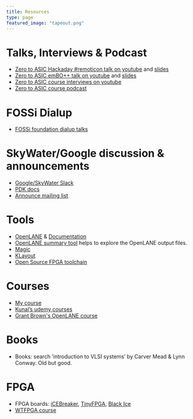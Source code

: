```yaml
---
title: Resources
type: page
featured_image: "tapeout.png"
---
```


# Talks, Interviews & Podcast

* [Zero to ASIC Hackaday #remoticon talk on youtube](https://youtu.be/ILZ6fDHZ_eo) and [slides](http://bit.ly/0-ASIC-slides)
* [Zero to ASIC emBO++ talk on youtube](https://www.youtube.com/watch?v=3E_YxyGEjlA) and [slides](https://docs.google.com/presentation/d/1Brn4BtYtRsc6_ee_7XgPvYyOTiCuho2Z3MEdSJuPr0Y/edit?usp=sharing)
* [Zero to ASIC course interviews on youtube](https://youtube.com/playlist?list=PLyynFETmdQDS3hguItPHrRVYPpRo6mkVh)
* [Zero to ASIC course podcast](https://www.podcasts.com/zero-to-asic-course)

# FOSSi Dialup

* [FOSSi foundation dialup talks](https://www.youtube.com/playlist?list=PLUg3wIOWD8yoZCg9XpFSgEgljx6MSdm9L)

# SkyWater/Google discussion & announcements

* [Google/SkyWater Slack](https://slack.skywater.tools/)
* [PDK docs](https://skywater-pdk.readthedocs.io/en/latest/)
* [Announce mailing list](https://groups.google.com/forum/#!forum/skywater-pdk-announce)

# Tools

* [OpenLANE](https://github.com/efabless/openlane) & [Documentation](https://openlane-docs.readthedocs.io/en/rtd-develop/)
* [OpenLANE summary tool](https://github.com/mattvenn/openlane_summary) helps to explore the OpenLANE output files.
* [Magic](http://opencircuitdesign.com/magic/)
* [KLayout](https://www.klayout.de/)
* [Open Source FPGA toolchain](https://github.com/YosysHQ/fpga-toolchain)

# Courses

* [My course](/contact)
* [Kunal’s udemy courses](https://www.udemy.com/course/vlsi-academy-custom-layout/)
* [Grant Brown's OpenLANE course](https://gitlab.com/gab13c/openlane-workshop)

# Books

* Books: search ‘introduction to VLSI systems’ by Carver Mead & Lynn Conway. Old but good.

# FPGA

* FPGA boards: [iCEBreaker](https://www.crowdsupply.com/1bitsquared/icebreaker-fpga), [TinyFPGA](https://tinyfpga.com/), [Black Ice](https://www.tindie.com/products/Folknology/blackice-mx/)
* [WTFPGA course](https://github.com/esden/WTFpga)
